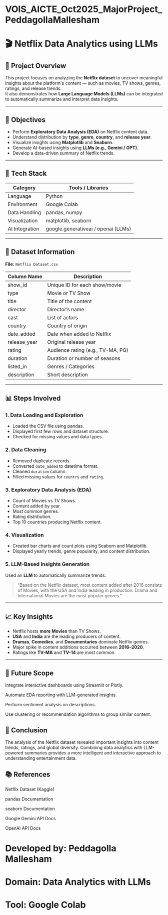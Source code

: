 # VOIS_AICTE_Oct2025_MajorProject_PeddagollaMallesham

# 🎬 Netflix Data Analytics using LLMs

## 📌 Project Overview
This project focuses on analyzing the **Netflix dataset** to uncover meaningful insights about the platform's content — such as movies, TV shows, genres, ratings, and release trends.  
It also demonstrates how **Large Language Models (LLMs)** can be integrated to automatically summarize and interpret data insights.

---

## 🎯 Objectives
- Perform **Exploratory Data Analysis (EDA)** on Netflix content data.
- Understand distribution by **type**, **genre**, **country**, and **release year**.
- Visualize insights using **Matplotlib** and **Seaborn**.
- Generate AI-based insights using **LLMs (e.g., Gemini / GPT)**.
- Develop a data-driven summary of Netflix trends.

---

## 🧠 Tech Stack
| Category | Tools / Libraries |
|-----------|------------------|
| Language | Python |
| Environment | Google Colab |
| Data Handling | pandas, numpy |
| Visualization | matplotlib, seaborn |
| AI Integration | google.generativeai / openai (LLMs) |

---

## 📂 Dataset Information
**File:** `Netflix Dataset.csv`

| Column Name | Description |
|--------------|-------------|
| show_id | Unique ID for each show/movie |
| type | Movie or TV Show |
| title | Title of the content |
| director | Director’s name |
| cast | List of actors |
| country | Country of origin |
| date_added | Date when added to Netflix |
| release_year | Original release year |
| rating | Audience rating (e.g., TV-MA, PG) |
| duration | Duration or number of seasons |
| listed_in | Genres / Categories |
| description | Short description |

---

## 📊 Steps Involved

### 1. Data Loading and Exploration
- Loaded the CSV file using pandas.
- Displayed first few rows and dataset structure.
- Checked for missing values and data types.

### 2. Data Cleaning
- Removed duplicate records.
- Converted `date_added` to datetime format.
- Cleaned `duration` column.
- Filled missing values for `country` and `rating`.

### 3. Exploratory Data Analysis (EDA)
- Count of Movies vs TV Shows.
- Content added by year.
- Most common genres.
- Rating distribution.
- Top 10 countries producing Netflix content.

### 4. Visualization
- Created bar charts and count plots using Seaborn and Matplotlib.
- Displayed yearly trends, genre popularity, and content distribution.

### 5. LLM-Based Insights Generation
Used an **LLM** to automatically summarize trends:
> “Based on the Netflix dataset, most content added after 2016 consists of Movies, with the USA and India leading in production. Drama and International Movies are the most popular genres.”

---

## 📈 Key Insights
- Netflix hosts **more Movies** than TV Shows.  
- **USA** and **India** are the leading producers of content.  
- **Dramas**, **Comedies**, and **Documentaries** dominate Netflix genres.  
- Major spike in content additions occurred between **2016–2020**.  
- Ratings like **TV-MA** and **TV-14** are most common.

---

## 🧩 Future Scope

Integrate interactive dashboards using Streamlit or Plotly.

Automate EDA reporting with LLM-generated insights.

Perform sentiment analysis on descriptions.

Use clustering or recommendation algorithms to group similar content.

## 🏁 Conclusion

The analysis of the Netflix dataset revealed important insights into content trends, ratings, and global diversity.
Combining data analytics with LLM-powered summaries provides a more intelligent and interactive approach to understanding entertainment data.

## 📚 References

Netflix Dataset (Kaggle)

pandas Documentation

seaborn Documentation

Google Gemini API Docs

OpenAI API Docs

# Developed by: Peddagolla Mallesham
# Domain: Data Analytics with LLMs
# Tool: Google Colab
